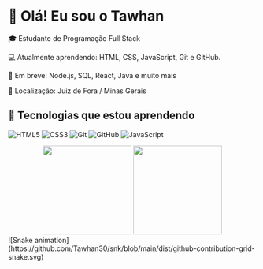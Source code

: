# 👋 Olá! Eu sou o Tawhan
🎓 Estudante de Programação Full Stack

💻 Atualmente aprendendo: HTML, CSS, JavaScript, Git e GitHub.

🚀 Em breve: Node.js, SQL, React, Java e muito mais

📍 Localização: Juiz de Fora / Minas Gerais
## 🧰 Tecnologias que estou aprendendo
![HTML5](https://img.shields.io/badge/HTML5-E34F26?style=for-the-badge&logo=html5&logoColor=white)
![CSS3](https://img.shields.io/badge/CSS3-1572B6?style=for-the-badge&logo=css3&logoColor=white)
![Git](https://img.shields.io/badge/Git-F05032?style=for-the-badge&logo=git&logoColor=white)
![GitHub](https://img.shields.io/badge/GitHub-100000?style=for-the-badge&logo=github&logoColor=white)
![JavaScript](https://img.shields.io/badge/JavaScript-F7DF1E?style=for-the-badge&logo=javascript&logoColor=white)
<div align="center"> <img height="180em" src="https://github-readme-stats.vercel.app/api?username=Tawhan30&show_icons=true&theme=radical" /> <img height="180em" src="https://github-readme-stats.vercel.app/api/top-langs/?username=Tawhan30&layout=compact&theme=radical" /> </div>
![Snake animation](https://github.com/Tawhan30/snk/blob/main/dist/github-contribution-grid-snake.svg)
